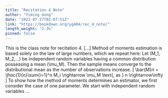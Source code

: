 ```yaml
---
title: "Recitation 4 Note"
author: "Yiming Gong"
date: "2021-07-27T02:07:51Z"
link: "https://bookdown.org/yg484/rec_4_note/"
length_weight: "2.3%"
pinned: false
---
```


This is the class note for recitation 4. [...] Method of moments estimation is based solely on the law of large numbers, which we repeat here: Let \(M_1, M_2,...\) be independent random variables having a common distribution possessing a mean \(\mu_M\). Then the sample means converge to the distributional mean as the number of observations increase. \[
\bar{M}_n = \frac{1}{n}\sum_{i=1}^n M_i \rightarrow \mu_M \text{, as } n \rightarrow\infty \] To show how the method of moments determines an estimator, we first consider the case of one parameter. We start with independent random variables ...
